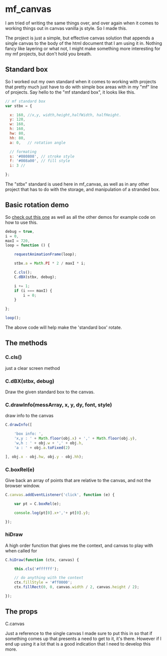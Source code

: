 # mf_canvas

I am tried of writing the same things over, and over again when it comes to working things out in canvas vanilla js style. So I made this.

The project is just a simple, but effective canvas solution that appends a single canvas to the body of the html document that I am using it in. Nothing fancy like layering or what not, I might make something more interesting for my mf projects, but don't hold you breath.

## Standard box

So I worked out my own standard when it comes to working with projects that pretty much just have to do with simple box areas with in my "mf" line of projects. Say hello to the "mf standard box", it looks like this.

```js
// mf standard box
var stbx = {

  x: 160, //x,y, width,height,halfWidth, halfHeight.
  y: 120,
  w: 160,
  h: 160,
  hw: 80,
  hh: 80,
  a: 0,   // rotation angle

  // formating
  s: '#080808', // stroke style
  f: '#008a00', // fill style
  i: 3 // 

};
```

The "stbx" standard is used here in mf_canvas, as well as in any other project that has to do with the storage, and manipulation of a stranded box.

## Basic rotation demo

So [check out this one](https://github.com/dustinpfister/mf_canvas/blob/master/demos/rotate.js) as well as all the other demos for example code on how to use this.

```js
debug = true,
i = 0,
maxI = 720,
loop = function () {

    requestAnimationFrame(loop);

    stbx.a = Math.PI * 2 / maxI * i;

    C.cls();
    C.dBX(stbx, debug);

    i += 1;
    if (i === maxI) {
        i = 0;
    }

};

loop();
```
The above code will help make the 'standard box' rotate.

## The methods

### C.cls()

just a clear screen method

### C.dBX(stbx, debug)

Draw the given standard box to the canvas.

### C.drawInfo(messArray, x, y, dy, font, style)

draw info to the canvas

```js
C.drawInfo([

    'box info: ',
    'x,y : ' + Math.floor(obj.x) + ',' + Math.floor(obj.y),
    'w,h : ' + obj.w + ',' + obj.h,
    'a : ' + obj.a.toFixed(2)

], obj.x - obj.hw, obj.y - obj.hh);
```

### C.boxRel(e)

Give back an array of points that are relative to the canvas, and not the browser window.

```js
C.canvas.addEventListener('click', function (e) {

    var pt = C.boxRel(e);

    console.log(pt[0].x+','+ pt[0].y);

});
```

### hiDraw

A high order function that gives me the context, and canvas to play with when called for

```js
C.hiDraw(function (ctx, canvas) {

    this.cls('#ffffff');

    // do anything with the context
    ctx.fillStyle = '#ff0000';
    ctx.fillRect(0, 0, canvas.width / 2, canvas.height / 2);

});
```

## The props

C.canvas

Just a reference to the single canvas I made sure to put this in so that if something comes up that presents a need to get to it, it's there. However if I end up using it a lot that is a good indication that I need to develop this more.